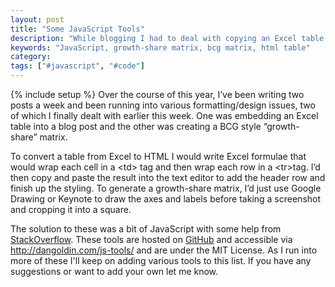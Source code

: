 ```yaml
---
layout: post
title: "Some JavaScript Tools"
description: "While blogging I had to deal with copying an Excel table into HTML and generating a BCG style growth-share matrix. Here are some tools I came up with that make it easier."
keywords: "JavaScript, growth-share matrix, bcg matrix, html table"
category:
tags: ["#javascript", "#code"]
---
```

{% include setup %}
Over the course of this year, I’ve been writing two posts a week and been running into various formatting/design issues, two of which I finally dealt with earlier this week. One was embedding an Excel table into a blog post and the other was creating a BCG style “growth-share” matrix.

To convert a table from Excel to HTML I would write Excel formulae that would wrap each cell in a &lt;td&gt; tag and then wrap each row in a &lt;tr&gt;tag. I’d then copy and paste the result into the text editor to add the header row and finish up the styling. To generate a growth-share matrix, I’d just use Google Drawing or Keynote to draw the axes and labels before taking a screenshot and cropping it into a square.

The solution to these was a bit of JavaScript with some help from <a href="http://stackoverflow.com/questions/1293147/javascript-code-to-parse-csv-data" target="_blank">StackOverflow</a>. These tools are hosted on <a href="https://github.com/dangoldin/js-tools" target="_blank">GitHub</a> and accessible via <a href="http://dangoldin.com/js-tools/">http://dangoldin.com/js-tools/</a> and are under the MIT License. As I run into more of these I'll keep on adding various tools to this list. If you have any suggestions or want to add your own let me know.